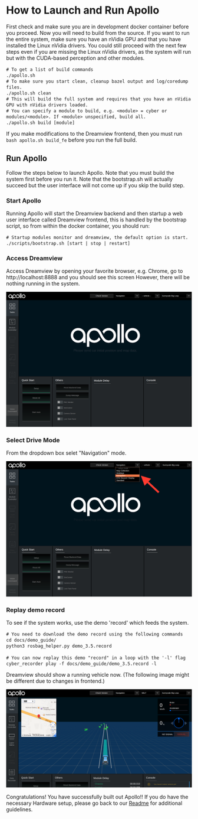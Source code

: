 # How to Launch and Run Apollo
First check and make sure you are in development docker container before you proceed. Now you will need to build from the source. If you want to run the entire system, make sure you have an
nVidia GPU and that you have installed the Linux nVidia drivers.
You could still proceed with the next few steps even if you are missing the Linux nVidia drivers, as the system will run but with the CUDA-based perception and other modules.
```
# To get a list of build commands
./apollo.sh
# To make sure you start clean, cleanup bazel output and log/coredump files.
./apollo.sh clean
# This will build the full system and requires that you have an nVidia GPU with nVidia drivers loaded.
# You can specify a module to build, e.g. <module> = cyber or modules/<module>. If <module> unspecified, build all.
./apollo.sh build [module]
```

If you make modifications to the Dreamview frontend, then you must run `bash apollo.sh build_fe`  before you run the
full build.

## Run Apollo

Follow the steps below to launch Apollo. Note that you must build the system first before you run it. Note that the
bootstrap.sh will actually succeed but the user interface will not come up if you skip the build step.

### Start Apollo

Running Apollo will start the Dreamview backend and then startup a web user interface called Dreamview frontend, this is handled by
the bootstrap script, so from within the docker container, you should run:

```
# Startup modules monitor and dreamview, the default option is start.
./scripts/bootstrap.sh [start | stop | restart]
```

### Access Dreamview
Access Dreamview by opening your favorite browser, e.g. Chrome, go to http://localhost:8888 and you should see this screen
However, there will be nothing running in the system.

![Access Dreamview](images/apollo_bootstrap_screen.png)

### Select Drive Mode
From the dropdown box selet "Navigation" mode.

![Navigation Mode](images/dreamview_2_5_setup_profile.png)


### Replay demo record

To see if the system works, use the demo 'record' which feeds the system.

```
# You need to download the demo record using the following commands
cd docs/demo_guide/
python3 rosbag_helper.py demo_3.5.record

# You can now replay this demo "record" in a loop with the '-l' flag
cyber_recorder play -f docs/demo_guide/demo_3.5.record -l
```

Dreamview should show a running vehicle now. (The following image might be different due to changes in frontend.)

![Dreamview with Trajectory](images/dv_trajectory_2.5.png)

Congratulations! You have successfully built out Apollo!! If you do have the necessary Hardware setup, please go back to our [Readme](https://github.com/ApolloAuto/apollo/blob/master/README.md) for additional guidelines.
